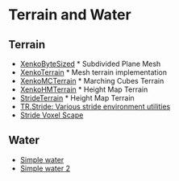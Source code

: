 # Terrain and Water

## Terrain
* [XenkoByteSized](https://github.com/profan/XenkoByteSized) * Subdivided Plane Mesh
* [XenkoTerrain](https://github.com/TomGroner/XenkoTerrain) * Mesh terrain implementation
* [XenkoMCTerrain](https://github.com/SilentCLD/XenkoMCTerrain) * Marching Cubes Terrain
* [XenkoHMTerrain](https://github.com/SilentCLD/XenkoHMTerrain) * Height Map Terrain
* [StrideTerrain](https://github.com/johang88/StrideTerrain) * Height Map Terrain
* [TR.Stride: Various stride environment utilities](https://github.com/johang88/TR.Stride)
* [Stride Voxel Scape](https://github.com/Jarb2104/StrideVoxelScape_v0.1)

## Water
* [Simple water](https://github.com/TomGroner/XenkoFlowingWater)
* [Simple water 2](https://github.com/johang88/StrideSimpleWater)


